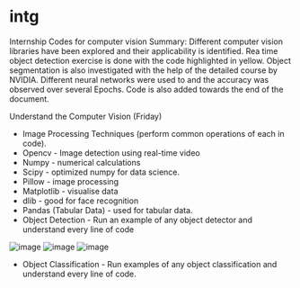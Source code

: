 # intg
Internship
Codes for computer vision
Summary:
Different computer vision libraries have been explored and their applicability is identified. Rea time object detection exercise is done with the code highlighted in yellow. Object segmentation is also investigated with the help of the detailed course by NVIDIA. Different neural networks were used to and the accuracy was observed over several Epochs. Code is also added towards the end of the document.

Understand the Computer Vision (Friday)
- Image Processing Techniques (perform common operations of each in code). 
- Opencv - Image detection using real-time video
- Numpy - numerical calculations
- Scipy    -  optimized numpy for data science.
- Pillow  - image processing 
- Matplotlib - visualise data
- dlib  - good for face recognition
- Pandas (Tabular Data) - used for tabular data.
- Object Detection - Run an example of any object detector and understand every line of code 

 
 ![image](https://user-images.githubusercontent.com/112660020/188004872-0f84d806-7f91-4e51-abcc-b2b4dad61b1e.png)
![image](https://user-images.githubusercontent.com/112660020/188004897-16a3f3e7-0f6e-410c-83e6-f4813d6bd5ac.png)
![image](https://user-images.githubusercontent.com/112660020/188004923-3c55671f-e3f0-4fdb-a0ad-0d8997e19202.png)

 


- Object Classification - Run examples of any object classification and understand every line of code. 

